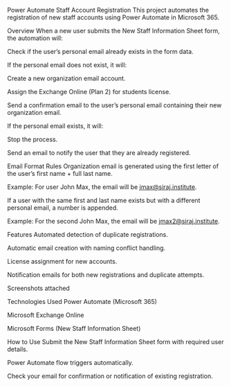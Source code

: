 Power Automate Staff Account Registration
This project automates the registration of new staff accounts using Power Automate in Microsoft 365.

Overview
When a new user submits the New Staff Information Sheet form, the automation will:

Check if the user’s personal email already exists in the form data.

If the personal email does not exist, it will:

Create a new organization email account.

Assign the Exchange Online (Plan 2) for students license.

Send a confirmation email to the user’s personal email containing their new organization email.

If the personal email exists, it will:

Stop the process.

Send an email to notify the user that they are already registered.

Email Format Rules
Organization email is generated using the first letter of the user’s first name + full last name.

Example: For user John Max, the email will be jmax@siraj.institute.

If a user with the same first and last name exists but with a different personal email, a number is appended.

Example: For the second John Max, the email will be jmax2@siraj.institute.

Features
Automated detection of duplicate registrations.

Automatic email creation with naming conflict handling.

License assignment for new accounts.

Notification emails for both new registrations and duplicate attempts.

Screenshots
attached

Technologies Used
Power Automate (Microsoft 365)

Microsoft Exchange Online

Microsoft Forms (New Staff Information Sheet)

How to Use
Submit the New Staff Information Sheet form with required user details.

Power Automate flow triggers automatically.

Check your email for confirmation or notification of existing registration.
